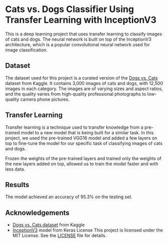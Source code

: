 # Cats vs. Dogs Classifier Using Transfer Learning with InceptionV3
This is a deep learning project that uses transfer learning to classify images of cats and dogs. The neural network is built on top of the InceptionV3 architecture, which is a popular convolutional neural network used for image classification.

## Dataset
The dataset used for this project is a curated version of the [Dogs vs. Cats](https://www.kaggle.com/c/dogs-vs-cats/data) dataset from Kaggle. It contains 3,000 images of cats and dogs, with 12,500 images in each category. The images are of varying sizes and aspect ratios, and the quality varies from high-quality professional photographs to low-quality camera phone pictures.

## Transfer Learning
Transfer learning is a technique used to transfer knowledge from a pre-trained model to a new model that is being built for a similar task. In this project, we used the pre-trained VGG16 model and added a few layers on top to fine-tune the model for our specific task of classifying images of cats and dogs.

Frozen the weights of the pre-trained layers and trained only the weights of the new layers added on top, allowed us to train the model faster and with less data.

## Results
The model achieved an accuracy of 95.3% on the testing set.

## Acknowledgements
- [Dogs vs. Cats dataset](https://www.kaggle.com/c/dogs-vs-cats/data) from Kaggle
- [InceptionV3](https://keras.io/api/applications/inceptionv3/) model from Keras
License
This project is licensed under the MIT License. See the [LICENSE]() file for details.
